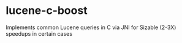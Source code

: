 lucene-c-boost
==============

Implements common Lucene queries in C via JNI for Sizable (2-3X) speedups in certain cases
